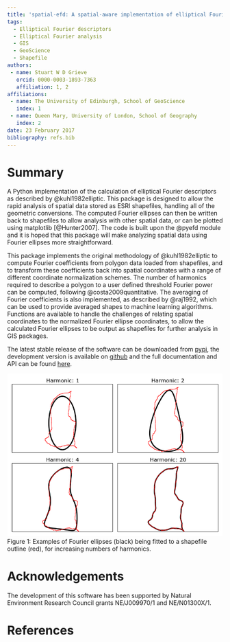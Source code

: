```yaml
---
title: 'spatial-efd: A spatial-aware implementation of elliptical Fourier analysis'
tags:
  - Elliptical Fourier descriptors
  - Elliptical Fourier analysis
  - GIS
  - GeoScience
  - Shapefile
authors:
 - name: Stuart W D Grieve
   orcid: 0000-0003-1893-7363
   affiliation: 1, 2
affiliations:
 - name: The University of Edinburgh, School of GeoScience
   index: 1
 - name: Queen Mary, University of London, School of Geography
   index: 2
date: 23 February 2017
bibliography: refs.bib
---
```


# Summary

A Python implementation of the calculation of elliptical Fourier descriptors as described by @kuhl1982elliptic. This package is designed to allow the rapid analysis of spatial data stored as ESRI shapefiles, handling all of the geometric conversions. The computed Fourier ellipses can then be written back to shapefiles to allow analysis with other spatial data, or can be plotted using matplotlib [@Hunter2007]. The code is built upon the @pyefd module and it is hoped that this package will make analyzing spatial data using Fourier ellipses more straightforward.

This package implements the original methodology of @kuhl1982elliptic to compute Fourier coefficients from polygon data loaded from shapefiles, and to transform these coefficients back into spatial coordinates with a range of different coordinate normalization schemes. The number of harmonics required to describe a polygon to a user defined threshold Fourier power can be computed, following @costa2009quantitative. The averaging of Fourier coefficients is also implemented, as described by @raj1992, which can be used to provide averaged shapes to machine learning algorithms. Functions are available to handle the challenges of relating spatial coordinates to the normalized Fourier ellipse coordinates, to allow the calculated Fourier ellipses to be output as shapefiles for further analysis in GIS packages.

The latest stable release of the software can be downloaded from [pypi](https://pypi.python.org/pypi/spatial_efd), the development version is available on [github](https://github.com/sgrieve/spatial-efd/) and the full documentation and API can be found [here](https://spatial-efd.readthedocs.io).

![Example Fourier ellipses](../_static/figure_1.png)
Figure 1: Examples of Fourier ellipses (black) being fitted to a shapefile outline (red), for increasing numbers of harmonics.

# Acknowledgements

The development of this software has been supported by Natural Environment Research Council grants NE/J009970/1 and NE/N01300X/1.

# References
